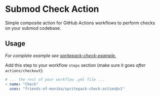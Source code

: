 # Submod Check Action

Simple composite action for GitHub Actions workflows to perform checks on
your submod codebase.

## Usage

*For complete example see [spritepack-check-example.](https://github.com/friends-of-monika/spritepack-check-example)*

Add this step to your workflow `steps` section (make sure it goes
*after* `actions/checkout`):

```yaml
# ... the rest of your workflow .yml file ...
- name: "Check"
  uses: "friends-of-monika/spritepack-check-action@v1"
```
